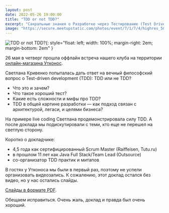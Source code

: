 ```yaml
---
layout: post
date: 2022-05-26 19:00:00
title: "TDD or not TDD?"
excerpt: "Сакральные знания о Разработке через Тестирование (Test Driven Development)."
image: "https://secure.meetupstatic.com/photos/event/7/1/7/4/highres_504209044.jpeg"
---
```


![TDD or not TDD?](https://secure.meetupstatic.com/photos/event/7/1/7/4/highres_504209044.jpeg){: style="float: left; width: 100%; margin-right: 2em; margin-bottom: 2em" }

26 мая в четверг прошла оффлайн встреча нашего клуба на территории [онлайн-магазина Утконос](https://www.utkonos.ru/).

Светлана Кривенко попыталась дать ответ на вечный философский вопрос о Test-driven development (TDD): TDD или не TDD?
* Что это и зачем?
* Что такое хороший тест?
* Какие есть сложности и мифы про TDD?
* TDD в общей картине разработки — как подход связан с архитектурой, легаси, и целями бизнеса?

На примере live coding Светлана продемонстрировала силу TDD.
А после доклада мы подискутировали с теми, кто еще не перешел на светлую сторону.

Коротко о докладчике:
* 4,5 года как сертифицированный Scrum Master (Raiffeisen, Tutu.ru)
* в прошлом 11 лет как Java Full Stack/Team Lead (Outsource)
* со-организатор TDD практик и митапов

В гостях у Утконоса мы были в первый раз, поэтому не успели организовать видеозапись. К сожалению, этот доклад остался без видео, но у нас остались слайды.

[Слайды в формате PDF](/downloads/tdd-or-not-tdd.pdf).

Обещаем исправиться. Очень жаль, доклад и правда был очень хороший.
